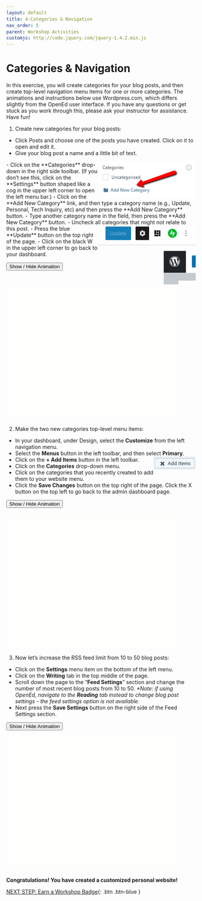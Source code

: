 ```yaml
---
layout: default
title: 4-Categories & Navigation
nav_order: 5
parent: Workshop Activities
customjs: http://code.jquery.com/jquery-1.4.2.min.js
---
```

# Categories & Navigation

In this exercise, you will create categories for your blog posts, and then create top-level navigation menu items for one or more categories. The animations and instructions below use Wordpress.com, which differs slightly from the OpenEd user interface. If you have any questions or get stuck as you work through this, please ask your instructor for assistance. Have fun!

1. Create new categories for your blog posts:
  - Click Posts and choose one of the posts you have created. Click on it to open and edit it. 
  - Give your blog post a name and a little bit of text.
  <img src="images//wordpress-categories-03.png" style="float:right" alt="Add new category."> 
  - Click on the **Categories** drop-down in the right side toolbar. (If you don’t see this, click on the **Settings** button shaped like a cog in the upper left corner to open the left menu bar.)
  - Click on the **Add New Category** link, and then type a category name (e.g., Update, Personal, Tech Inquiry, etc) and then press the **Add New Category** button.
  - Type another category name in the field, then press the **Add New Category** button. 
  - Uncheck all categories that might not relate to this post.
    <img src="images//wordpress-categories-02.png" style="float:right" alt="update button.">  
  - Press the blue **Update** button on the top right of the page.
  - Click on the black W in the upper left corner to go back to your dashboard.
  <img src="images//wordpress-categories-04.png" style="float:right" alt="black W button."><br>

  <button onclick="toggle('gif1')">Show / Hide Animation </button>
  <div id="gif1">
  <img src="images/wordpress-categories-05.gif">
  </div>

2. Make the two new categories top-level menu items:
  - In your dashboard, under Design, select the **Customize** from the left navigation menu.
  - Select the **Menus** button in the left toolbar, and then select **Primary**.
  - Click on the **+ Add Items** button in the left toolbar. <img src="images//wordpress-categories-06.png" style="float:right" alt="Add Items button."> 
  - Click on the **Categories** drop-down menu.
  - Click on the categories that you recently created to add them to your website menu.
  - Click the **Save Changes** button on the top right of the page. Click the X button on the top left to go back to the admin dashboard page.<br>

  <button onclick="toggle('gif2')">Show / Hide Animation </button>
  <div id="gif2">
  <img src="images/wordpress-categories-07.gif">
  </div>
  
3. Now let’s increase the RSS feed limit from 10 to 50 blog posts:
  - Click on the **Settings** menu item on the bottom of the left menu.
  - Click on the **Writing** tab in the top middle of the page.
  - Scroll down the page to the “**Feed Settings**” section and change the number of most recent blog posts from 10 to 50. 
    _*Note: if using OpenEd, navigate to the **Reading** tab instead to change blog post settings - the feed settings option is not available._
  - Next press the **Save Settings** button on the right side of the Feed Settings section.<br>

  <button onclick="toggle('gif3')">Show / Hide Animation </button>
  <div id="gif3">
  <img src="images/wordpress-categories-08.gif">
  </div>

**Congratulations! You have created a customized personal website!**

<script>  

    function toggle(input) {
        var x = document.getElementById(input);
        if (x.style.display === "none") {
            x.style.display = "block";
        } else {
            x.style.display = "none";
        }
    }
</script>



[NEXT STEP: Earn a Workshop Badge](informal-credentials.html){: .btn .btn-blue }
